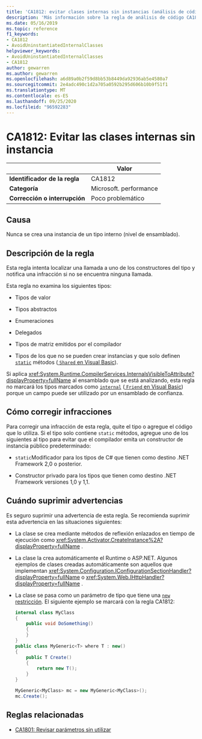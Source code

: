 ```yaml
---
title: 'CA1812: evitar clases internas sin instancias (análisis de código)'
description: 'Más información sobre la regla de análisis de código CA1812: evitar clases internas sin instancias'
ms.date: 05/16/2019
ms.topic: reference
f1_keywords:
- CA1812
- AvoidUninstantiatedInternalClasses
helpviewer_keywords:
- AvoidUninstantiatedInternalClasses
- CA1812
author: gewarren
ms.author: gewarren
ms.openlocfilehash: a6d89a0b2f59d8bb53b8449da92936ab5e4580a7
ms.sourcegitcommit: 2e4adc490c1d2a705a0592b295d606b10b9f51f1
ms.translationtype: MT
ms.contentlocale: es-ES
ms.lasthandoff: 09/25/2020
ms.locfileid: "96592283"
---
```

# <a name="ca1812-avoid-uninstantiated-internal-classes"></a>CA1812: Evitar las clases internas sin instancia

| | Valor |
|-|-|
| **Identificador de la regla** |CA1812|
| **Categoría** |Microsoft. performance|
| **Corrección o interrupción** |Poco problemático|

## <a name="cause"></a>Causa

Nunca se crea una instancia de un tipo interno (nivel de ensamblado).

## <a name="rule-description"></a>Descripción de la regla

Esta regla intenta localizar una llamada a uno de los constructores del tipo y notifica una infracción si no se encuentra ninguna llamada.

Esta regla no examina los siguientes tipos:

- Tipos de valor

- Tipos abstractos

- Enumeraciones

- Delegados

- Tipos de matriz emitidos por el compilador

- Tipos de los que no se pueden crear instancias y que solo definen [`static`](../../../csharp/language-reference/keywords/static.md) métodos ([ `Shared` en Visual Basic](../../../visual-basic/language-reference/modifiers/shared.md)).

Si aplica <xref:System.Runtime.CompilerServices.InternalsVisibleToAttribute?displayProperty=fullName> al ensamblado que se está analizando, esta regla no marcará los tipos marcados como [`internal`](../../../csharp/language-reference/keywords/internal.md) ([ `Friend` en Visual Basic](../../../visual-basic/language-reference/modifiers/friend.md)) porque un campo puede ser utilizado por un ensamblado de confianza.

## <a name="how-to-fix-violations"></a>Cómo corregir infracciones

Para corregir una infracción de esta regla, quite el tipo o agregue el código que lo utiliza. Si el tipo solo contiene `static` métodos, agregue uno de los siguientes al tipo para evitar que el compilador emita un constructor de instancia público predeterminado:

- `static`Modificador para los tipos de C# que tienen como destino .NET Framework 2,0 o posterior.

- Constructor privado para los tipos que tienen como destino .NET Framework versiones 1,0 y 1,1.

## <a name="when-to-suppress-warnings"></a>Cuándo suprimir advertencias

Es seguro suprimir una advertencia de esta regla. Se recomienda suprimir esta advertencia en las situaciones siguientes:

- La clase se crea mediante métodos de reflexión enlazados en tiempo de ejecución como <xref:System.Activator.CreateInstance%2A?displayProperty=fullName> .

- La clase la crea automáticamente el Runtime o ASP.NET. Algunos ejemplos de clases creadas automáticamente son aquellos que implementan <xref:System.Configuration.IConfigurationSectionHandler?displayProperty=fullName> o <xref:System.Web.IHttpHandler?displayProperty=fullName> .

- La clase se pasa como un parámetro de tipo que tiene una [ `new` restricción](../../../csharp/language-reference/keywords/new-constraint.md). El siguiente ejemplo se marcará con la regla CA1812:

    ```csharp
    internal class MyClass
    {
        public void DoSomething()
        {
        }
    }
    public class MyGeneric<T> where T : new()
    {
        public T Create()
        {
            return new T();
        }
    }

    MyGeneric<MyClass> mc = new MyGeneric<MyClass>();
    mc.Create();
    ```

## <a name="related-rules"></a>Reglas relacionadas

- [CA1801: Revisar parámetros sin utilizar](ca1801.md)
